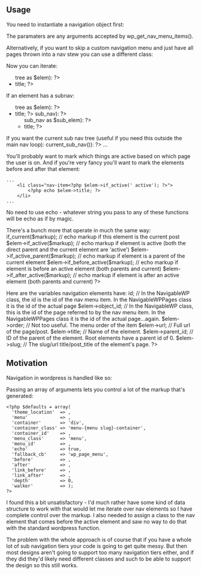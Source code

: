 Usage
------
You need to instantiate a navigation object first:
	<?php $nav = new NavigableWP('Title of Navigation', $args); ?>

The paramaters are any arguments accepted by wp_get_nav_menu_items().

Alternatively, if you want to skip a custom navigation menu and just have all pages thrown into a nav stew you can use a different class:
	<?php $nav = new NavigableWPPages(); ?>

Now you can iterate:
	<ul>
		<?php foreach ($nav->tree as $elem): ?>
			<li><?php echo $elem->title; ?></li>
		<?php endforeach; ?>
	</ul>

If an element has a subnav:
	<ul class="main-nav">
		<?php foreach ($nav->tree as $elem): ?>
			<li>
				<?php echo $elem->title; ?>
				<?php if ($elem->sub_nav): ?>
					<ul class="sub-nav">
					<?php foreach ($elem->sub_nav as $sub_elem): ?>
						<li><?php echo $sub_elem->title; ?></li>
					<?php endforeach; ?>
					</ul>
				<?php endif; ?>
			</li>
		<?php endforeach; ?>
	</ul>
	
If you want the current sub nav tree (useful if you need this outside the main nav loop):
	<?php if ($sub_nav = $nav->current_sub_nav()): ?>
		<?php foreach ($sub_nav as $elem): ?>
			...
		<?php endforeach; ?>
	<?php endif; ?> 

You'll probably want to mark which things are active based on which page the user is on. And if you're very fancy you'll want to mark the elements before and after that element:

	...
		<li class="nav-item<?php $elem->if_active(' active'); ?>">
			<?php echo $elem->title; ?>
		</li>
	...

No need to use echo - whatever string you pass to any of these functions will be echo as if by magic.

There's a bunch more that operate in much the same way:
	<?php
		$elem->if_current($markup); // echo markup if this element is the current post
		$elem->if_active($markup);	// echo markup if element is active (both the direct parent and the current element are 'active')
		$elem->if_active_parent($markup); // echo markup if element is a parent of the current element
		$elem->if_before_active($markup); // echo markup if element is before an active element (both parents and current)
		$elem->if_after_active($markup);	// echo markup if element is after an active element (both parents and current)
	?>

Here are the variables navigation elements have: 
	<?php
		$elem->id;				// In the NavigableWP class, the id is the id of the nav menu item. In the NavigableWPPages class it is the id of the actual page
		$elem->object_id;	// In the NavigableWP class, this is the id of the page referred to by the nav menu item. In the NavigableWPPages class it is the id of the actual page...again.
		$elem->order;			// Not too useful. The menu order of the item
		$elem->url;				// Full url of the page/post.
		$elem->title;			// Name of the element.
		$elem->parent_id; // ID of the parent of the element. Root elements have a parent id of 0.
		$elem->slug;			// The slug/url title/post_title of the element's page.
	?>


Motivation
-----
Navigation in wordpress is handled like so:  
	<?php wp_nav_menu($args); ?>

Passing an array of arguments lets you control a lot of the markup that's generated:

	<?php $defaults = array(
	  'theme_location'  => ,
	  'menu'            => , 
	  'container'       => 'div', 
	  'container_class' => 'menu-{menu slug}-container', 
	  'container_id'    => , 
	  'menu_class'      => 'menu', 
	  'menu_id'         => ,
	  'echo'            => true,
	  'fallback_cb'     => 'wp_page_menu',
	  'before'          => ,
	  'after'           => ,
	  'link_before'     => ,
	  'link_after'      => ,
	  'depth'           => 0,
	  'walker'          => );
	?>

I found this a bit unsatisfactory - I'd much rather have some kind of data structure to work with that would let me iterate over nav elements so I have complete control over the markup. I also needed to assign a class to the nav element that comes before the active element and saw no way to do that with the standard wordpress function.

The problem with the whole approach is of course that if you have a whole lot of sub navigation tiers your code is going to get quite messy. But then most designs aren't going to support too many navigation tiers either, and if they did they'd likely need different classes and such to be able to support the design so this still works.